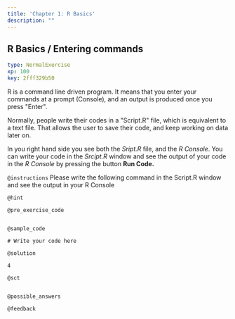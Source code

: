 ```yaml
---
title: 'Chapter 1: R Basics'
description: ""
---
```


## R Basics / Entering commands

```yaml
type: NormalExercise 
xp: 100 
key: 2fff329b50   
```


R is a command line driven program. It means that you enter your commands at a prompt (Console), and an output is produced once you press "Enter".

Normally, people write their codes in a "Script.R" file, which is equivalent to a text file. That allows the user to save their code, and keep working on data later on.  

In you right hand side you see both the _Sript.R_ file, and the _R Console_. You can write your code in the _Srcipt.R_ window and see the output of your code in the _R Console_ by pressing the button **Run Code.**


`@instructions`
Please write the following command in the Script.R window and see the output in your R Console

`@hint`


`@pre_exercise_code`

```{r}

```


`@sample_code`

```{r}
# Write your code here
```


`@solution`

```{r}
4
```


`@sct`

```{r}

```


`@possible_answers`


`@feedback`



